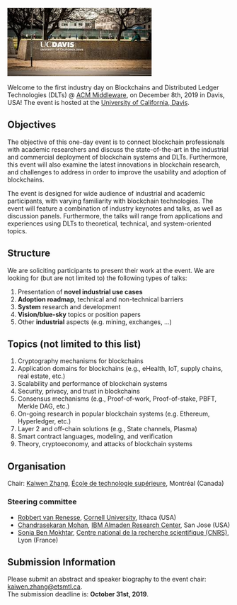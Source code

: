 ![UCDavis](images/ucdavis.jpg) 

Welcome to the first industry day on Blockchains and Distributed Ledger Technologies (DLTs) @ [ACM Middleware](http://2019.middleware-conference.org/), on December 8th, 2019 in Davis, USA! The event is hosted at the [University of California, Davis](https://www.ucdavis.edu/).

## Objectives

The objective of this one-day event is to connect blockchain professionals with academic researchers and discuss the state-of-the-art in the industrial and commercial deployment of blockchain systems and DLTs. Furthermore, this event will also examine the latest innovations in blockchain research, and challenges to address in order to improve the usability and adoption of blockchains.

The event is designed for wide audience of industrial and academic participants, with varying familiarity with blockchain technologies. The event will feature a combination of industry keynotes and talks, as well as discussion panels. Furthermore, the talks will range from applications and experiences using DLTs to theoretical, technical, and system-oriented topics.

## Structure
We are soliciting participants to present their work at the event. We are 
looking for (but are not limited to) the following types of talks:

1. Presentation of **novel industrial use cases**
2. **Adoption roadmap**, technical and non-technical barriers
3. **System** research and development
4. **Vision/blue-sky** topics or position papers
5. Other **industrial** aspects (e.g. mining, exchanges, ...)

## Topics (not limited to this list)
1. Cryptography mechanisms for blockchains
2. Application domains for blockchains (e.g., eHealth, IoT, supply chains, real estate, etc.)
3. Scalability and performance of blockchain systems
4. Security, privacy, and trust in blockchains
5. Consensus mechanisms (e.g., Proof-of-work, Proof-of-stake, PBFT, Merkle DAG, etc.)
6. On-going research in popular blockchain systems (e.g. Ethereum, Hyperledger, etc.)
7. Layer 2 and off-chain solutions (e.g., State channels, Plasma)
8. Smart contract languages, modeling, and verification
9. Theory, cryptoeconomy, and attacks of blockchain systems

## Organisation
Chair: [Kaiwen Zhang](https://fuseelab.github.io/), [École de technologie supérieure](https://www.etsmtl.ca/Bottin/ETS/MotCle/FicheEmploye?Numero=6866), Montréal (Canada)

### Steering committee
- [Robbert van Renesse](https://www.cs.cornell.edu/home/rvr/), [Cornell University](https://www.cornell.edu/), Ithaca (USA)
- [Chandrasekaran Mohan](https://researcher.watson.ibm.com/researcher/view.php?person=us-cmohan), [IBM Almaden Research Center](http://almaden.ibm.com/almaden/welcome.html), San Jose (USA)
- [Sonia Ben Mokhtar](https://sites.google.com/site/soniabm/), [Centre national de la recherche scientifique (CNRS)](https://liris.cnrs.fr/), Lyon (France)

## Submission Information
Please submit an abstract and speaker biography to the event chair: [kaiwen.zhang@etsmtl.ca](mailto:kaiwen.zhang@etsmtl.ca).<br/>
The submission deadline is: **October 31st, 2019**.
